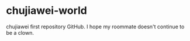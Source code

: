 # chujiawei-world
chujiawei first repository GitHub.
I hope my roommate doesn't continue to be a clown.
